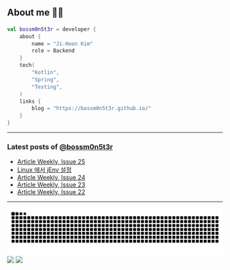 ## About me 🧑‍💻

```kotlin
val bossm0n5t3r = developer {
    about {
        name = "Ji-Hoon Kim"
        role = Backend
    }
    tech(
        "Kotlin",
        "Spring",
        "Testing",
    )
    links {
        blog = "https://bossm0n5t3r.github.io/"
    }
}
```

---

### Latest posts of [@bossm0n5t3r](https://github.com/bossm0n5t3r)

<!-- BLOG-POST-LIST:START -->
- [Article Weekly, Issue 25](https://bossm0n5t3r.github.io/posts/article-weekly-25/)
- [Linux 에서 jEnv 설정](https://bossm0n5t3r.github.io/posts/jenv-on-linux/)
- [Article Weekly, Issue 24](https://bossm0n5t3r.github.io/posts/article-weekly-24/)
- [Article Weekly, Issue 23](https://bossm0n5t3r.github.io/posts/article-weekly-23/)
- [Article Weekly, Issue 22](https://bossm0n5t3r.github.io/posts/article-weekly-22/)
<!-- BLOG-POST-LIST:END -->

---

![](https://raw.githubusercontent.com/bossm0n5t3r/bossm0n5t3r/output/github-snake.svg)
![](https://streak-stats.demolab.com?user=bossm0n5t3r)
![](https://projecteuler.net/profile/bossm0n5t3r.png)
